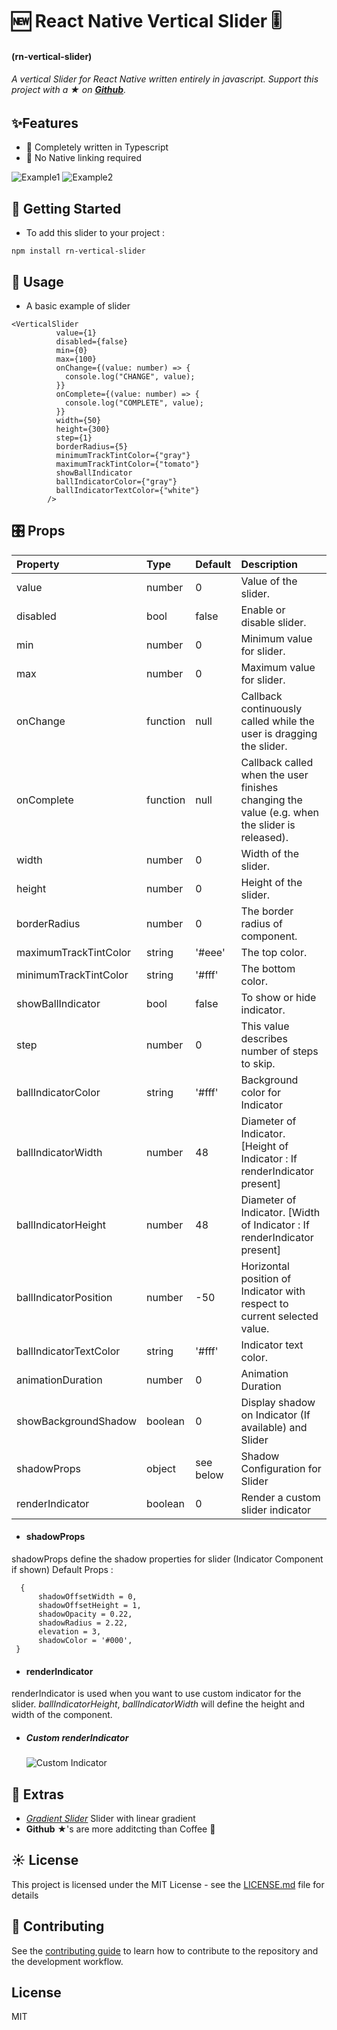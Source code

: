 # 🆕 React Native Vertical Slider 🎚

#### **(rn-vertical-slider)**

###### A vertical Slider for React Native written entirely in javascript. Support this project with a ★ on [**Github**](https://github.com/sacmii/rn-vertical-slider).

## ✨Features

- 📝 Completely written in Typescript
- 🔗 No Native linking required

![Example1](https://user-images.githubusercontent.com/12546974/82729464-63a73d00-9d15-11ea-99dc-e432e61d8398.gif) ![Example2](https://user-images.githubusercontent.com/12546974/82730380-b0dadd00-9d1c-11ea-889d-03249c6b5f76.gif)

## 🏁 Getting Started

- To add this slider to your project :

```
npm install rn-vertical-slider
```

## 🎨 Usage

- A basic example of slider

```
<VerticalSlider
          value={1}
          disabled={false}
          min={0}
          max={100}
          onChange={(value: number) => {
            console.log("CHANGE", value);
          }}
          onComplete={(value: number) => {
            console.log("COMPLETE", value);
          }}
          width={50}
          height={300}
          step={1}
          borderRadius={5}
          minimumTrackTintColor={"gray"}
          maximumTrackTintColor={"tomato"}
          showBallIndicator
          ballIndicatorColor={"gray"}
          ballIndicatorTextColor={"white"}
        />
```

## 🎛 Props

| Property               | Type     | Default   | Description                                                                                   |
| :--------------------- | :------- | :-------- | :-------------------------------------------------------------------------------------------- |
| value                  | number   | 0         | Value of the slider.                                                                          |
| disabled               | bool     | false     | Enable or disable slider.                                                                     |
| min                    | number   | 0         | Minimum value for slider.                                                                     |
| max                    | number   | 0         | Maximum value for slider.                                                                     |
| onChange               | function | null      | Callback continuously called while the user is dragging the slider.                           |
| onComplete             | function | null      | Callback called when the user finishes changing the value (e.g. when the slider is released). |
| width                  | number   | 0         | Width of the slider.                                                                          |
| height                 | number   | 0         | Height of the slider.                                                                         |
| borderRadius           | number   | 0         | The border radius of component.                                                               |
| maximumTrackTintColor  | string   | '#eee'    | The top color.                                                                                |
| minimumTrackTintColor  | string   | '#fff'    | The bottom color.                                                                             |
| showBallIndicator      | bool     | false     | To show or hide indicator.                                                                    |
| step                   | number   | 0         | This value describes number of steps to skip.                                                 |
| ballIndicatorColor     | string   | '#fff'    | Background color for Indicator                                                                |
| ballIndicatorWidth     | number   | 48        | Diameter of Indicator. [Height of Indicator : If renderIndicator present]                     |
| ballIndicatorHeight    | number   | 48        | Diameter of Indicator. [Width of Indicator : If renderIndicator present]                      |
| ballIndicatorPosition  | number   | -50       | Horizontal position of Indicator with respect to current selected value.                      |
| ballIndicatorTextColor | string   | '#fff'    | Indicator text color.                                                                         |
| animationDuration      | number   | 0         | Animation Duration                                                                            |
| showBackgroundShadow   | boolean  | 0         | Display shadow on Indicator (If available) and Slider                                         |
| shadowProps            | object   | see below | Shadow Configuration for Slider                                                               |
| renderIndicator        | boolean  | 0         | Render a custom slider indicator                                                              |

- #### shadowProps

shadowProps define the shadow properties for slider (Indicator Component if shown)
Default Props :

```
  {
      shadowOffsetWidth = 0,
      shadowOffsetHeight = 1,
      shadowOpacity = 0.22,
      shadowRadius = 2.22,
      elevation = 3,
      shadowColor = '#000',
 }
```

- #### renderIndicator

renderIndicator is used when you want to use custom indicator for the slider. _ballIndicatorHeight_, _ballIndicatorWidth_ will define the height and width of the component.

- ##### Custom renderIndicator

  ![Custom Indicator](https://user-images.githubusercontent.com/12546974/82730062-89831080-9d1a-11ea-8f41-b37d02b79a69.gif)

## 📌 Extras

- _[Gradient Slider](https://github.com/sacmii/rn-vertical-slider-gradient)_ Slider with linear gradient
- **Github** ★'s are more additcting than Coffee 🤩

## ☀️ License

This project is licensed under the MIT License - see the [LICENSE.md](LICENSE.md) file for details

## 🚧 Contributing

See the [contributing guide](CONTRIBUTING.md) to learn how to contribute to the repository and the development workflow.

## License

MIT
